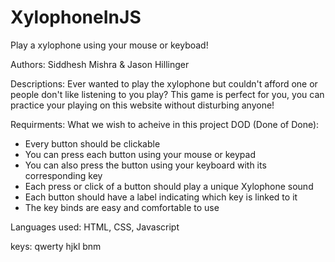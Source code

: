 # XylophoneInJS
Play a xylophone using your mouse or keyboad!

Authors: Siddhesh Mishra & Jason Hillinger

Descriptions:
Ever wanted to play the xylophone but couldn't afford one or people don't like listening to you play?
This game is perfect for you, you can practice your playing on this website without disturbing anyone!

Requirments: What we wish to acheive in this project
DOD (Done of Done):
- Every button should be clickable
- You can press each button using your mouse or keypad
- You can also press the button using your keyboard with its corresponding key
- Each press or click of a button should play a unique Xylophone sound
- Each button should have a label indicating which key is linked to it
- The key binds are easy and comfortable to use

Languages used: 
HTML, CSS, Javascript


keys: qwerty hjkl bnm